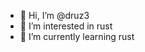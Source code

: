 - 👋 Hi, I’m @druz3
- 👀 I’m interested in rust
- 🌱 I’m currently learning rust

<!---
druz3/druz3 is a ✨ special ✨ repository because its `README.md` (this file) appears on your GitHub profile.
You can click the Preview link to take a look at your changes.
--->

